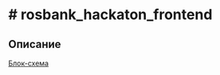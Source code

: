 # # rosbank_hackaton_frontend

## Описание
[Блок-схема](https://dbdiagram.io/d/6707f88e97a66db9a3912e1c)